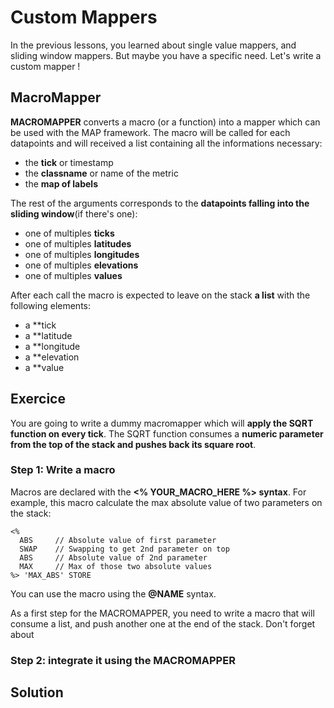 # Custom Mappers

In the previous lessons, you learned about single value mappers, and sliding window mappers. But maybe you have a specific need. Let's write a custom mapper !

## MacroMapper

**MACROMAPPER** converts a macro (or a function) into a mapper which can be used with the MAP framework. The macro will be called for each datapoints and will received a list containing all the informations necessary:

* the **tick** or timestamp
* the **classname** or name of the metric
* the **map of labels**

The rest of the arguments corresponds to the **datapoints falling into the sliding window**(if there's one):

* one of multiples **ticks**
* one of multiples **latitudes**
* one of multiples **longitudes**
* one of multiples **elevations**
* one of multiples **values**

After each call the macro is expected to leave on the stack **a list** with the following elements:

* a **tick
* a **latitude
* a **longitude
* a **elevation
* a **value

## Exercice

You are going to write a dummy macromapper which will **apply the SQRT function on every tick**. The SQRT function consumes a **numeric parameter from the top of the stack and pushes back its square root**.

### Step 1: Write a macro

Macros are declared with the **<% YOUR_MACRO_HERE %> syntax**. For example, this macro calculate the max absolute value of two parameters on the stack:

```
<%
  ABS     // Absolute value of first parameter
  SWAP    // Swapping to get 2nd parameter on top
  ABS     // Absolute value of 2nd parameter
  MAX     // Max of those two absolute values
%> 'MAX_ABS' STORE
```

You can use the macro using the **@NAME** syntax.

As a first step for the MACROMAPPER, you need to write a macro that will consume a list, and push another one at the end of the stack. Don't forget about


### Step 2: integrate it using the MACROMAPPER

## Solution
